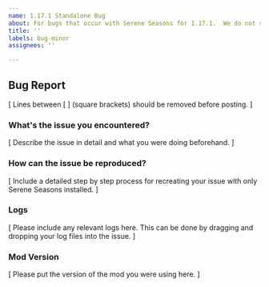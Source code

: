 ```yaml
---
name: 1.17.1 Standalone Bug
about: For bugs that occur with Serene Seasons for 1.17.1.  We do not support older versions!
title: ''
labels: bug-minor
assignees: ''

---
```


## Bug Report

[ Lines between [ ] (square brackets) should be removed before posting. ]</br>

### What's the issue you encountered?

[ Describe the issue in detail and what you were doing beforehand. ]</br>

### How can the issue be reproduced?

[ Include a detailed step by step process for recreating your issue with only Serene Seasons installed. ]</br>

### Logs

[ Please include any relevant logs here. This can be done by dragging and dropping your log files into the issue. ]</br>

### Mod Version
[ Please put the version of the mod you were using here. ]</br>

